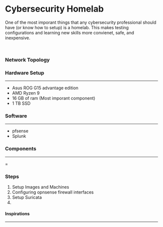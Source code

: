 # Cybersecurity Homelab

One of the most imporant things that any cybersecurity professional should have (or know how to setup) is a homelab. This makes testing configurations and learning new skills more convienet, safe, and inexpensive.

<br>

### Network Topology



### Hardware Setup
----
- Asus ROG G15 advantage edition
- AMD Ryzen 9
- 16 GB of ram (Most imporant component)
- 1 TB SSD

### Software
----
- pfsense
- Splunk

### Components
---
= 

### Steps
1. Setup Images and Machines
2. Configuring opnsense firewall interfaces
3. Setup Suricata
4. 


#### Inspirations
---


